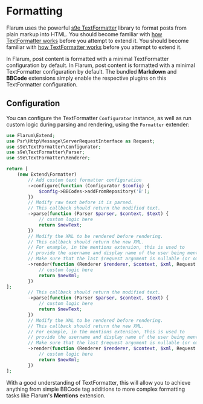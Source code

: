 # Formatting

Flarum uses the powerful [s9e TextFormatter](https://github.com/s9e/TextFormatter) library to format posts from plain markup into HTML. You should become familiar with [how TextFormatter works](https://s9etextformatter.readthedocs.io/Getting_started/How_it_works/) before you attempt to extend it. You should become familiar with [how TextFormatter works](https://s9etextformatter.readthedocs.io/Getting_started/How_it_works/) before you attempt to extend it.

In Flarum, post content is formatted with a minimal TextFormatter configuration by default. In Flarum, post content is formatted with a minimal TextFormatter configuration by default. The bundled **Markdown** and **BBCode** extensions simply enable the respective plugins on this TextFormatter configuration.

## Configuration

You can configure the TextFormatter `Configurator` instance, as well as run custom logic during parsing and rendering, using the `Formatter` extender:

```php
use Flarum\Extend;
use Psr\Http\Message\ServerRequestInterface as Request;
use s9e\TextFormatter\Configurator;
use s9e\TextFormatter\Parser;
use s9e\TextFormatter\Renderer;

return [
    (new Extend\Formatter)
        // Add custom text formatter configuration
        ->configure(function (Configurator $config) {
            $config->BBCodes->addFromRepository('B');
        })
        // Modify raw text before it is parsed.
        // This callback should return the modified text.
        ->parse(function (Parser $parser, $context, $text) {
            // custom logic here
            return $newText;
        })
        // Modify the XML to be rendered before rendering.
        // This callback should return the new XML.
        // For example, in the mentions extension, this is used to
        // provide the username and display name of the user being mentioned.
        // Make sure that the last $request argument is nullable (or omitted entirely).
        ->render(function (Renderer $renderer, $context, $xml, Request $request = null) {
            // custom logic here
            return $newXml;
        })
];
        // This callback should return the modified text.
        ->parse(function (Parser $parser, $context, $text) {
            // custom logic here
            return $newText;
        })
        // Modify the XML to be rendered before rendering.
        // This callback should return the new XML.
        // For example, in the mentions extension, this is used to
        // provide the username and display name of the user being mentioned.
        // Make sure that the last $request argument is nullable (or omitted entirely).
        ->render(function (Renderer $renderer, $context, $xml, Request $request = null) {
            // custom logic here
            return $newXml;
        })
];
```

With a good understanding of TextFormatter, this will allow you to achieve anything from simple BBCode tag additions to more complex formatting tasks like Flarum's **Mentions** extension.
